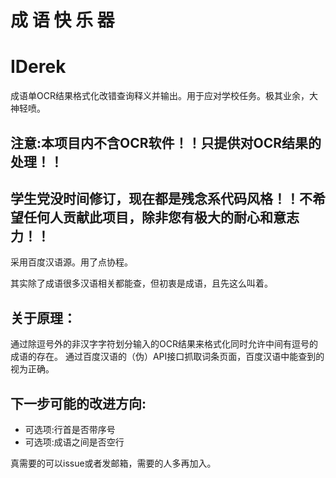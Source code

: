 # 成 语 快 乐 器
# IDerek
成语单OCR结果格式化改错查询释义并输出。用于应对学校任务。极其业余，大神轻喷。
## 注意:本项目内不含OCR软件！！只提供对OCR结果的处理！！
## 学生党没时间修订，现在都是残念系代码风格！！不希望任何人贡献此项目，除非您有极大的耐心和意志力！！
采用百度汉语源。用了点协程。

其实除了成语很多汉语相关都能查，但初衷是成语，且先这么叫着。
## 关于原理：
通过除逗号外的非汉字字符划分输入的OCR结果来格式化同时允许中间有逗号的成语的存在。
通过百度汉语的（伪）API接口抓取词条页面，百度汉语中能查到的视为正确。
## 下一步可能的改进方向:
- 可选项:行首是否带序号
- 可选项:成语之间是否空行

真需要的可以issue或者发邮箱，需要的人多再加入。

